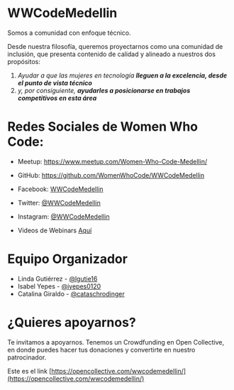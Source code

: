 # WWCodeMedellin

Somos a comunidad con enfoque técnico.

Desde nuestra filosofía, queremos proyectarnos como una comunidad de inclusión, que presenta contenido de calidad y alineado a nuestros dos propósitos:  
1. _Ayudar a que las mujeres en tecnología **lleguen a la excelencia, desde el punto de vista técnico**_
2. _y, por consiguiente, **ayudarles a posicionarse en trabajos competitivos en esta área**_


# Redes Sociales de Women Who Code:
- Meetup: https://www.meetup.com/Women-Who-Code-Medellin/
- GitHub: https://github.com/WomenWhoCode/WWCodeMedellin

- Facebook: [WWCodeMedellin](https://www.facebook.com/WWCodeMedellin/)
- Twitter: [@WWCodeMedellin](https://twitter.com/wwcodemedellin)
- Instagram: [@WWCodeMedellin](https://www.instagram.com/WWCodeMedellin/)

- Videos de Webinars [Aquí](https://www.youtube.com/playlist?list=PLYPN_lim1g2201sXZCb0344rQNlCuZ6BG)


# Equipo Organizador
- Linda Gutiérrez - [@lgutie16]()
- Isabel Yepes - [@iyepes0120]()
- Catalina Giraldo - [@cataschrodinger]()


# ¿Quieres apoyarnos? 
Te invitamos a apoyarnos. Tenemos un Crowdfunding en Open Collective, en donde puedes hacer tus donaciones y convertirte en nuestro patrocinador.

Este es el link   [https://opencollective.com/wwcodemedellin/](https://opencollective.com/wwcodemedellin/) 

